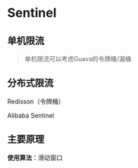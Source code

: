 # Sentinel

## 单机限流

> 单机限流可以考虑Guava的令牌桶/漏桶

## 分布式限流

Redisson（令牌桶）

Alibaba Sentinel



## 主要原理

**使用算法**：滑动窗口

